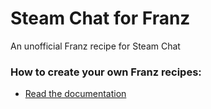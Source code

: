 # Steam Chat for Franz
An unofficial Franz recipe for Steam Chat

### How to create your own Franz recipes:
* [Read the documentation](https://github.com/meetfranz/plugins)
